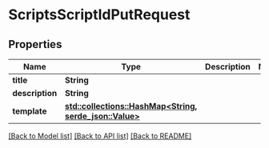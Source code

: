 # ScriptsScriptIdPutRequest

## Properties

Name | Type | Description | Notes
------------ | ------------- | ------------- | -------------
**title** | **String** |  | 
**description** | **String** |  | 
**template** | [**std::collections::HashMap<String, serde_json::Value>**](serde_json::Value.md) |  | 

[[Back to Model list]](../README.md#documentation-for-models) [[Back to API list]](../README.md#documentation-for-api-endpoints) [[Back to README]](../README.md)


